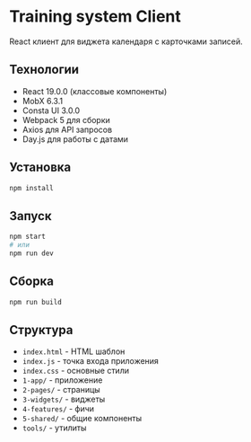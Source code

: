# Training system Client

React клиент для виджета календаря с карточками записей.

## Технологии

- React 19.0.0 (классовые компоненты)
- MobX 6.3.1
- Consta UI 3.0.0
- Webpack 5 для сборки
- Axios для API запросов
- Day.js для работы с датами

## Установка

```bash
npm install
```

## Запуск

```bash
npm start
# или
npm run dev
```

## Сборка

```bash
npm run build
```

## Структура

- `index.html` - HTML шаблон
- `index.js` - точка входа приложения
- `index.css` - основные стили
- `1-app/` - приложение
- `2-pages/` - страницы
- `3-widgets/` - виджеты
- `4-features/` - фичи
- `5-shared/` - общие компоненты
- `tools/` - утилиты
